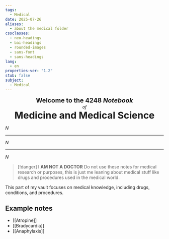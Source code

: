 ```yaml
---
tags:
  - Medical
date: 2025-07-26
aliases:
  - about the medical folder
cssclasses:
  - neo-headings
  - bai-headings
  - rounded-images
  - sans-font
  - sans-headings
lang:
  - en
properties-ver: "1.2"
stub: false
subject:
  - Medical
---
```

<p style="text-align:center;"><span style="font-size:20px;"><strong>Welcome to the 4248 <i>Notebook</i></strong></span><br><i>of</i><br><span style="font-size:30px;"><strong>Medicine and Medical Science</strong></span>
<div class="X42-star-break-line-container">
<p class="X42-star-break-line"><i>N</i></p>
<hr>
<p class="X42-star-break-line"><i>N</i></p>
<hr>
<p class="X42-star-break-line"><i>N</i></p>
</div>

>[!danger] 
> **I AM NOT A DOCTOR**
> Do not use these notes for medical research or purposes, this is just me leaning about medical stuff like drugs and procedures used in the medical world.

This part of my vault focuses on medical knowledge, including drugs, conditions, and procedures. 

## Example notes
- [[Atropine]]
- [[Bradycardia]]
- [[Anaphylaxis]]
